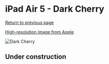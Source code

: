 # iPad Air 5 - Dark Cherry

[Return to previous page](/ipad_pro2)

[High-resolution image from Apple](https://store.storeimages.cdn-apple.com/8756/as-images.apple.com/is/MNA43?wid=4500&hei=4500&fmt=png)

<div style="width: 500px"><img src="/almost_uncompressed/MNA43.webp" alt="Dark Cherry"></div>

## Under construction
